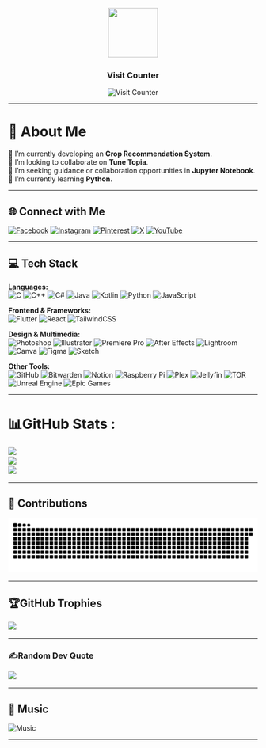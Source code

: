 <p align="center">
  <img width="100" height="100" src="https://media0.giphy.com/media/v1.Y2lkPTc5MGI3NjExMHlodG92NXZsMGExdmd4M2JiMnZucnE1MXdqYzJuNDNuM3J1bG83eiZlcD12MV9pbnRlcm5hbF9naWZfYnlfaWQmY3Q9Zw/Dg4TxjYikCpiGd7tYs/giphy.gif">
</p>

<h3 align="center">Visit Counter</h3>

<p align="center">
  <img src="https://count.getloli.com/@Adarshakarki?name=Adarshakarki&theme=moebooru&padding=7&offset=0&align=top&scale=1&pixelated=1&darkmode=auto" alt="Visit Counter">
</p>

---

# 💫 About Me

🔭 I’m currently developing an **Crop Recommendation System**.  
👯 I’m looking to collaborate on **Tune Topia**.  
🤝 I’m seeking guidance or collaboration opportunities in **Jupyter Notebook**.  
🌱 I’m currently learning **Python**.

---

## 🌐 Connect with Me

[![Facebook](https://img.shields.io/badge/Facebook-%238A63D2.svg?style=flat&logo=facebook&logoColor=white)](https://facebook.com/adarsha.karki46)
[![Instagram](https://img.shields.io/badge/Instagram-%23B574D2.svg?style=flat&logo=instagram&logoColor=white)](https://instagram.com/cactusadarsha)
[![Pinterest](https://img.shields.io/badge/Pinterest-%23D28ABD.svg?style=flat&logo=pinterest&logoColor=white)](https://pinterest.com/adarsha99999)
[![X](https://img.shields.io/badge/X-%239674D2.svg?style=flat&logo=x&logoColor=white)](https://x.com/adarshakarki4)
[![YouTube](https://img.shields.io/badge/YouTube-%23945DD2.svg?style=flat&logo=youtube&logoColor=white)](https://youtube.com/@spoonyjab)

---

## 💻 Tech Stack

**Languages:**  
![C](https://img.shields.io/badge/C-%238A63D2.svg?style=flat&logo=c&logoColor=white)
![C++](https://img.shields.io/badge/C++-%23985BD2.svg?style=flat&logo=c%2B%2B&logoColor=white)
![C#](https://img.shields.io/badge/C%23-%239C7CD2.svg?style=flat&logo=csharp&logoColor=white)
![Java](https://img.shields.io/badge/Java-%23AA6FD2.svg?style=flat&logo=openjdk&logoColor=white)
![Kotlin](https://img.shields.io/badge/Kotlin-%23B074D2.svg?style=flat&logo=kotlin&logoColor=white)
![Python](https://img.shields.io/badge/Python-%239D6FD2.svg?style=flat&logo=python&logoColor=white)
![JavaScript](https://img.shields.io/badge/JavaScript-%23B685E2.svg?style=flat&logo=javascript&logoColor=white)

**Frontend & Frameworks:**  
![Flutter](https://img.shields.io/badge/Flutter-%239774D2.svg?style=flat&logo=flutter&logoColor=white)
![React](https://img.shields.io/badge/React-%23856AD2.svg?style=flat&logo=react&logoColor=white)
![TailwindCSS](https://img.shields.io/badge/TailwindCSS-%23A479D2.svg?style=flat&logo=tailwind-css&logoColor=white)

**Design & Multimedia:**  
![Photoshop](https://img.shields.io/badge/Photoshop-%238874D2.svg?style=flat&logo=adobe%20photoshop&logoColor=white)
![Illustrator](https://img.shields.io/badge/Illustrator-%23D289CC.svg?style=flat&logo=adobe%20illustrator&logoColor=white)
![Premiere Pro](https://img.shields.io/badge/Premiere%20Pro-%239874D2.svg?style=flat&logo=adobe%20premiere%20pro&logoColor=white)
![After Effects](https://img.shields.io/badge/After%20Effects-%23867AD2.svg?style=flat&logo=adobe%20after%20effects&logoColor=white)
![Lightroom](https://img.shields.io/badge/Lightroom-%23817BD2.svg?style=flat&logo=adobe%20lightroom&logoColor=white)
![Canva](https://img.shields.io/badge/Canva-%23B074D2.svg?style=flat&logo=canva&logoColor=white)
![Figma](https://img.shields.io/badge/Figma-%23A174D2.svg?style=flat&logo=figma&logoColor=white)
![Sketch](https://img.shields.io/badge/Sketch-%23CBA5E2.svg?style=flat&logo=sketch&logoColor=black)

**Other Tools:**  
![GitHub](https://img.shields.io/badge/GitHub-%23121011.svg?style=flat&logo=github&logoColor=white)
![Bitwarden](https://img.shields.io/badge/Bitwarden-%236C63D2.svg?style=flat&logo=bitwarden&logoColor=white)
![Notion](https://img.shields.io/badge/Notion-%239374D2.svg?style=flat&logo=notion&logoColor=white)
![Raspberry Pi](https://img.shields.io/badge/Raspberry%20Pi-%23C66FD2.svg?style=flat&logo=raspberry-pi&logoColor=white)
![Plex](https://img.shields.io/badge/Plex-%23AD63D2.svg?style=flat&logo=plex&logoColor=white)
![Jellyfin](https://img.shields.io/badge/Jellyfin-%238F74D2.svg?style=flat&logo=jellyfin&logoColor=white)
![TOR](https://img.shields.io/badge/TOR-%238863D2.svg?style=flat&logo=tor-project&logoColor=white)
![Unreal Engine](https://img.shields.io/badge/Unreal%20Engine-%238A63D2.svg?style=flat&logo=unrealengine&logoColor=white)
![Epic Games](https://img.shields.io/badge/Epic%20Games-%236E63D2.svg?style=flat&logo=epicgames&logoColor=white)

---

# 📊GitHub Stats :
![](https://github-readme-stats.vercel.app/api?username=adarshakarki&theme=midnight-purple&hide_border=true&include_all_commits=true&count_private=true)<br/>
![](https://github-readme-streak-stats.herokuapp.com/?user=adarshakarki&theme=midnight-purple&hide_border=true)<br/>
![](https://github-readme-stats.vercel.app/api/top-langs/?username=adarshakarki&theme=midnight-purple&hide_border=true&include_all_commits=true&count_private=true&layout=compact)

---

## 🐍 Contributions

<img src="https://raw.githubusercontent.com/adarshakarki/adarshakarki/output/snake.svg" alt="Snake animation" />

---

## 🏆GitHub Trophies
![](https://github-trophies.vercel.app/?username=adarshakarki&theme=tokyonight&no-frame=true&no-bg=true&margin-w=4)

---

### ✍️Random Dev Quote
![](https://quotes-github-readme.vercel.app/api?type=horizontal&theme=tokyonight)

---

## 💽 Music

![Music](https://spotify-recently-played-readme.vercel.app/api?user=j8m34nlcho97rlxlwjiix2p80&unique=1)

---
